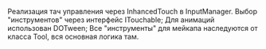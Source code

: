 Реализация тач управления через InhancedTouch в InputManager. Выбор "инструментов" через интерфейс ITouchable;
Для анимаций использован DOTween;
Все "инструменты" для мейкапа наследуются от класса Tool, вся основная логика там.
